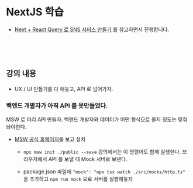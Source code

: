 # NextJS 학습

- [Next + React Query 로 SNS 서비스 만들기](https://www.inflearn.com/course/lecture?courseSlug=next-react-query-sns%EC%84%9C%EB%B9%84%EC%8A%A4&unitId=194460) 를 참고하면서 진행합니다.

<br><br><br>

## 강의 내용

* UX / UI 만들기를 다 해놓고, API 로 넘어가자.

### 백엔드 개발자가 아직 API 를 못만들었다.

MSW 로 미리 API 만들자. 백엔드 개발자와 데이터가 어떤 형식으로 올지 정도는 맞춰놔야한다.

* [MSW 공식 홈페이지](https://mswjs.io/docs/getting-started)룰 보고 설치

    * `npx msw init ./public --save` 강의에서는 이 명령어도 함께 실행한다. 브라우저에서 API 를 보낼 때 Mock 서버로 보낸다.

    * package.json 파일에 `"mock": "npx tsx watch ./src/mocks/http.ts"` 을 추가하고 `npm run mock` 으로 서버를 실행해놓자
